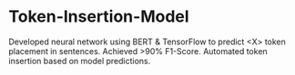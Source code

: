 # Token-Insertion-Model
Developed neural network using BERT &amp; TensorFlow to predict &lt;X> token placement in sentences. Achieved >90% F1-Score. Automated token insertion based on model predictions.
